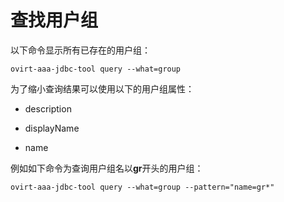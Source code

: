 # 查找用户组

以下命令显示所有已存在的用户组：

    ovirt-aaa-jdbc-tool query --what=group

为了缩小查询结果可以使用以下的用户组属性：

* description

* displayName

* name

例如如下命令为查询用户组名以**gr**开头的用户组：

    ovirt-aaa-jdbc-tool query --what=group --pattern="name=gr*"


